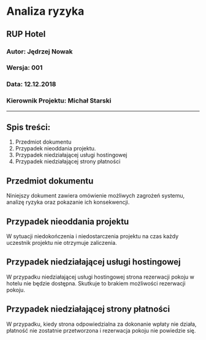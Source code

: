 # Analiza ryzyka

## RUP Hotel

### Autor: Jędrzej Nowak

### Wersja: 001

### Data: 12.12.2018

### Kierownik Projektu: Michał Starski

---

## Spis treści:

1. Przedmiot dokumentu
2. Przypadek nieoddania projektu.
3. Przypadek niedziałającej usługi hostingowej
4. Przypadek niedziałającej strony płatności

## Przedmiot dokumentu

Niniejszy dokument zawiera omówienie możliwych zagrożeń systemu, analizę ryzyka oraz pokazanie ich konsekwencji.

## Przypadek nieoddania projektu

W sytuacji niedokończenia i niedostarczenia projektu na czas każdy uczestnik projektu nie otrzymuje zaliczenia.

## Przypadek niedziałającej usługi hostingowej

W przypadku niedziałającej usługi hostingowej strona rezerwacji pokoju w hotelu nie będzie dostępna. Skutkuje to brakiem możliwości rezerwacji pokoju.

## Przypadek niedziałającej strony płatności

W przypadku, kiedy strona odpowiedzialna za dokonanie wpłaty nie działa, płatność nie zostatnie przetworzona i rezerwacja pokoju nie powiedzie się.

